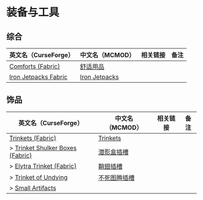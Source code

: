 # 装备与工具

## 综合

| 英文名（CurseForge）                                                                      | 中文名（MCMOD）                                       | 相关链接 | 备注 |
| ----------------------------------------------------------------------------------------- | ----------------------------------------------------- | -------- | ---- |
| [Comforts (Fabric)](https://www.curseforge.com/minecraft/mc-mods/comforts-fabric)         | [舒适用品](https://www.mcmod.cn/class/2107.html)      |          |      |
| [Iron Jetpacks Fabric](https://www.curseforge.com/minecraft/mc-mods/iron-jetpacks-fabric) | [Iron Jetpacks](https://www.mcmod.cn/class/3979.html) |          |      |

## 饰品

| 英文名（CurseForge）                                                                                          | 中文名（MCMOD）                                      | 相关链接 | 备注 |
| ------------------------------------------------------------------------------------------------------------- | ---------------------------------------------------- | -------- | ---- |
| [Trinkets (Fabric)](https://www.curseforge.com/minecraft/mc-mods/trinkets-fabric)                             | [Trinkets](https://www.mcmod.cn/class/3985.html)     |          |      |
| > [Trinket Shulker Boxes (Fabric)](https://www.curseforge.com/minecraft/mc-mods/trinket-shulker-boxes-fabric) | [潜影盒插槽](https://www.mcmod.cn/class/3958.html)   |          |      |
| > [Elytra Trinket (Fabric)](https://www.curseforge.com/minecraft/mc-mods/elytra-trinket-fabric)               | [鞘翅插槽](https://www.mcmod.cn/class/3923.html)     |          |      |
| > [Trinket of Undying](https://www.curseforge.com/minecraft/mc-mods/trinket-of-undying-fabric)                | [不死图腾插槽](https://www.mcmod.cn/class/2236.html) |          |      |
| > [Small Artifacts](https://www.curseforge.com/minecraft/mc-mods/small-artifacts)                             |                                                      |          |      |
